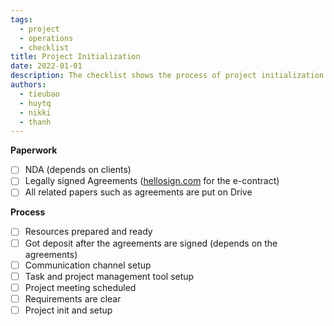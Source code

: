 ```yaml
---
tags: 
  - project
  - operations
  - checklist
title: Project Initialization
date: 2022-01-01
description: The checklist shows the process of project initialization 
authors: 
  - tieubao
  - huytq
  - nikki
  - thanh
---
```


**Paperwork**
- [ ]  NDA (depends on clients)
- [ ]  Legally signed Agreements ([hellosign.com](http://hellosign.com/) for the e-contract)
- [ ]  All related papers such as agreements are put on Drive

**Process**
- [ ]  Resources prepared and ready
- [ ]  Got deposit after the agreements are signed (depends on the agreements)
- [ ]  Communication channel setup
- [ ]  Task and project management tool setup
- [ ]  Project meeting scheduled
- [ ]  Requirements are clear
- [ ]  Project init and setup
